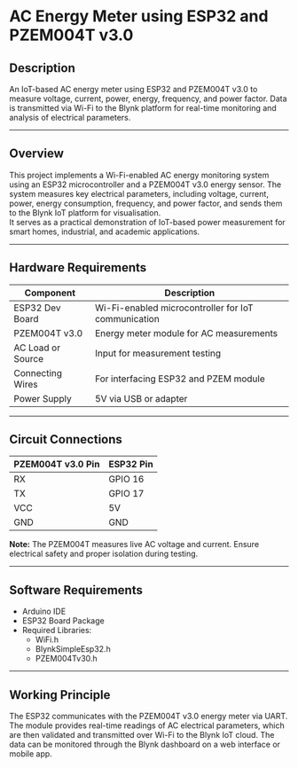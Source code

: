 # AC Energy Meter using ESP32 and PZEM004T v3.0

## Description
An IoT-based AC energy meter using ESP32 and PZEM004T v3.0 to measure voltage, current, power, energy, frequency, and power factor. Data is transmitted via Wi-Fi to the Blynk platform for real-time monitoring and analysis of electrical parameters.

---

## Overview
This project implements a Wi-Fi-enabled AC energy monitoring system using an ESP32 microcontroller and a PZEM004T v3.0 energy sensor. The system measures key electrical parameters, including voltage, current, power, energy consumption, frequency, and power factor, and sends them to the Blynk IoT platform for visualisation.  
It serves as a practical demonstration of IoT-based power measurement for smart homes, industrial, and academic applications.

---

## Hardware Requirements

| Component | Description |
|------------|-------------|
| ESP32 Dev Board | Wi-Fi-enabled microcontroller for IoT communication |
| PZEM004T v3.0 | Energy meter module for AC measurements |
| AC Load or Source | Input for measurement testing |
| Connecting Wires | For interfacing ESP32 and PZEM module |
| Power Supply | 5V via USB or adapter |

---

## Circuit Connections

| PZEM004T v3.0 Pin | ESP32 Pin |
|--------------------|-----------|
| RX | GPIO 16 |
| TX | GPIO 17 |
| VCC | 5V |
| GND | GND |

**Note:** The PZEM004T measures live AC voltage and current. Ensure electrical safety and proper isolation during testing.

---

## Software Requirements

- Arduino IDE  
- ESP32 Board Package  
- Required Libraries:  
  - WiFi.h  
  - BlynkSimpleEsp32.h  
  - PZEM004Tv30.h  

---

## Working Principle
The ESP32 communicates with the PZEM004T v3.0 energy meter via UART. The module provides real-time readings of AC electrical parameters, which are then validated and transmitted over Wi-Fi to the Blynk IoT cloud. The data can be monitored through the Blynk dashboard on a web interface or mobile app.



